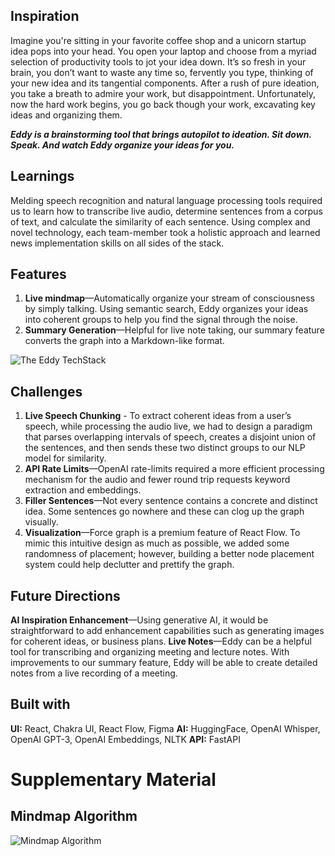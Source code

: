## Inspiration 
Imagine you're sitting in your favorite coffee shop and a unicorn startup idea pops into your head. You open your laptop and choose from a myriad selection of productivity tools to jot your idea down. It’s so fresh in your brain, you don’t want to waste any time so, fervently you type, thinking of your new idea and its tangential components. After a rush of pure ideation, you take a breath to admire your work, but disappointment. Unfortunately, now the hard work begins, you go back though your work, excavating key ideas and organizing them. 


_**Eddy is a brainstorming tool that brings autopilot to ideation. Sit down. Speak. And watch Eddy organize your ideas for you.**_

## Learnings
Melding speech recognition and natural language processing tools required us to learn how to transcribe live audio, determine sentences from a corpus of text, and calculate the similarity of each sentence. Using complex and novel technology, each team-member took a holistic approach and learned news implementation skills on all sides of the stack.

## Features
1. **Live mindmap**—Automatically organize your stream of consciousness by simply talking. Using semantic search, Eddy organizes your ideas into coherent groups to help you find the signal through the noise. 
2. **Summary Generation**—Helpful for live note taking, our summary feature converts the graph into a Markdown-like format. 

![The Eddy TechStack](https://i.imgur.com/FfsypZt.png)

## Challenges
1. **Live Speech Chunking** - To extract coherent ideas from a user’s speech, while processing the audio live, we had to design a paradigm that parses overlapping intervals of speech, creates a disjoint union of the sentences, and then sends these two distinct groups to our NLP model for similarity. 
2. **API Rate Limits**—OpenAI rate-limits required a more efficient processing mechanism for the audio and fewer round trip requests keyword extraction and embeddings.
3. **Filler Sentences**—Not every sentence contains a concrete and distinct idea. Some sentences go nowhere and these can clog up the graph visually.
4. **Visualization**—Force graph is a premium feature of React Flow. To mimic this intuitive design as much as possible, we added some randomness of placement; however, building a better node placement system could help declutter and prettify the graph. 


## Future Directions
**AI Inspiration Enhancement**—Using generative AI, it would be straightforward to add enhancement capabilities such as generating images for coherent ideas, or business plans. 
**Live Notes**—Eddy can be a helpful tool for transcribing and organizing meeting and lecture notes. With improvements to our summary feature, Eddy will be able to create detailed notes from a live recording of a meeting. 


## Built with
**UI:** React, Chakra UI, React Flow, Figma
**AI:** HuggingFace, OpenAI Whisper, OpenAI GPT-3, OpenAI Embeddings, NLTK
**API:** FastAPI

# Supplementary Material

## Mindmap Algorithm
![Mindmap Algorithm](https://i.imgur.com/XnWAeP8.png)
